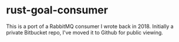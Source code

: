 # rust-goal-consumer
This is a port of a RabbitMQ consumer I wrote back in 2018. Initially a private Bitbucket repo, I've moved it to Github for public viewing.
